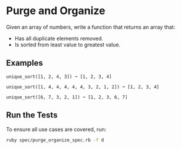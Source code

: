 # Purge and Organize

Given an array of numbers, write a function that returns an array that:

* Has all duplicate elements removed.
* Is sorted from least value to greatest value.

## Examples
```
unique_sort([1, 2, 4, 3]) ➞ [1, 2, 3, 4]

unique_sort([1, 4, 4, 4, 4, 4, 3, 2, 1, 2]) ➞ [1, 2, 3, 4]

unique_sort([6, 7, 3, 2, 1]) ➞ [1, 2, 3, 6, 7]
```

## Run the Tests
To ensure all use cases are covered, run:
```bash
ruby spec/purge_organize_spec.rb -f d
```
